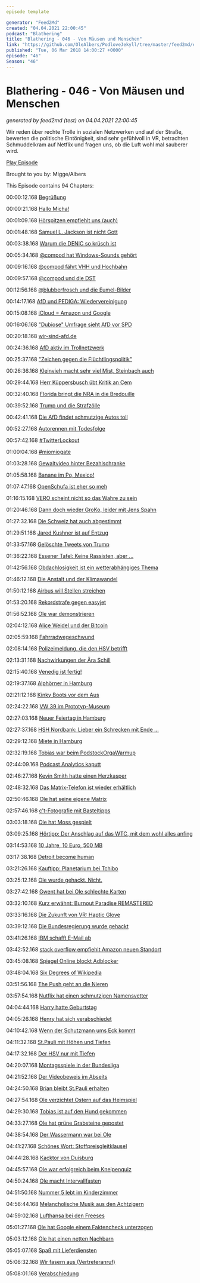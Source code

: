 ```yaml
---
episode template

generator: "Feed2Md"
created: "04.04.2021 22:00:45"
podcast: "Blathering"
title: "Blathering - 046 - Von Mäusen und Menschen"
link: "https://github.com/OleAlbers/PodloveJekyll/tree/master/feed2md/example/export/seasons/3/2018/3/Blathering - 046 - Von Mäusen und Menschen.md"
published: "Tue, 06 Mar 2018 14:00:27 +0000"
episode: "46"
Season: "46"
---
```


# Blathering - 046 - Von Mäusen und Menschen
_generated by feed2md (test) on 04.04.2021 22:00:45_

Wir reden über rechte Trolle in sozialen Netzwerken und auf der Straße, bewerten die politische Eintönigkeit, sind sehr gefühlvoll in VR, betrachten Schmuddelkram auf Netflix und fragen uns, ob die Luft wohl mal sauberer wird.

[Play Episode](https://www.blathering.de/podlove/file/425/s/feed/c/mp3/blathering_046.mp3)

Brought to you by: Migge/Albers

This Episode contains 94 Chapters:


00:00:12.168 [Begrüßung]()

00:00:21.168 [Hallo Micha!](https://twitter.com/MakingTracks)

00:01:09.168 [Hörspitzen empfiehlt uns (auch)](https://www.hoerspitzen.de/2018/01/27/hsp095-maennergrippe/)

00:01:48.168 [Samuel L. Jackson ist nicht Gott](https://www.cbssports.com/golf/news/the-donald-trump-samuel-l-jackson-golf-feud-is-spectacular/)

00:03:38.168 [Warum die DENIC so krüsch ist](http://domain-recht.de/domain-registrierung/denic/dsgvo-denic-modifiziert-die-whois-abfrage-66239.html)

00:05:34.168 [@compod hat Windows-Sounds gehört](https://www.vb-audio.com/Voicemeeter/index.htm)

00:09:16.168 [@compod fährt VHH und Hochbahn](https://vhhbus.de/startseite/)

00:09:57.168 [@compod und die DST](https://de.wikipedia.org/wiki/Sommerzeit#Gemeinsame_europ%C3%A4ische_Sommerzeit)

00:12:56.168 [@blubberfrosch und die Eumel-Bilder](https://twitter.com/blubberfrosch)

00:14:17.168 [AfD und PEDIGA: Wiedervereinigung](http://www.zeit.de/politik/deutschland/2018-03/alternative-fuer-deutschland-pegida-kooperationsverbot-gekippt)

00:15:08.168 [iCloud = Amazon und Google](https://www.golem.de/news/cloud-computing-aws-und-google-hosten-die-icloud-bestaetigt-apple-1802-133003.html)

00:16:06.168 ["Dubiose" Umfrage sieht AfD vor SPD](https://www.wahlrecht.de/umfragen/)

00:20:18.168 [wir-sind-afd.de](https://wir-sind-afd.de/)

00:24:36.168 [AfD aktiv im Trollnetzwerk](https://faktenfinder.tagesschau.de/inland/manipulation-wahlkampf-103.html)

00:25:37.168 ["Zeichen gegen die Flüchtlingspolitik"](https://www.presseportal.de/blaulicht/pm/110971/3871220)

00:26:36.168 [Kleinvieh macht sehr viel Mist, Steinbach auch](http://faktenfinder.tagesschau.de/inland/hasskommentare-analyse-101.html)

00:29:44.168 [Herr Küppersbusch übt Kritik an Cem](https://www.taz.de/Die-Woche/!5484529/)

00:32:40.168 [Florida bringt die NRA in die Bredouille](https://www.theatlantic.com/amp/article/553937/)

00:39:52.168 [Trump und die Strafzölle](http://www.faz.net/aktuell/wirtschaft/eu-bereitet-vergeltung-fuer-us-strafzoelle-vor-15476153.html)

00:42:41.168 [Die AfD findet schmutzige Autos toll](https://www.tagesspiegel.de/politik/urteil-des-bundesverwaltungsgerichts-staedte-koennen-fahrverbote-fuer-dieselautos-verhaengen/21007378.html)

00:52:27.168 [Autorennen mit Todesfolge](http://www.sueddeutsche.de/panorama/illegales-autorennen-bgh-hebt-mordurteil-gegen-raser-auf-1.3849834)

00:57:42.168 [#TwitterLockout](https://www.heise.de/newsticker/meldung/Social-Bots-Twitter-sperrt-mehrere-Tausend-verdaechtige-Accounts-Trump-Anhaenger-veraergert-3975758.html)

01:00:04.168 [#miomiogate](https://twitter.com/mathieuvonrohr/status/967367542003195904)

01:03:28.168 [Gewaltvideo hinter Bezahlschranke](http://www.bildblog.de/96900/ausserdem-dazu-das-video-der-schrecklichen-tat/)

01:05:58.168 [Banane im Po, Mexico!](https://twitter.com/stammtischphilo/status/967150645391380482)

01:07:47.168 [OpenSchufa ist eher so meh](https://www.heise.de/tp/features/OpenSchufa-will-Bonitaetsauskunft-Algorithmus-herausfinden-3975166.html)

01:16:15.168 [VERO scheint nicht so das Wahre zu sein](https://t3n.de/news/vero-steckt-hype-app-964913/)

01:20:46.168 [Dann doch wieder GroKo, leider mit Jens Spahn](https://www.youtube.com/watch?v=Q9LhqE6IQFw)

01:27:32.168 [Die Schweiz hat auch abgestimmt](https://www.nzz.ch/schweiz/no-billag-initative-alle-ergebnisse-im-liveblog-ld.1358585)

01:29:51.168 [Jared Kushner ist auf Entzug](https://de.wikipedia.org/wiki/Jared_Kushner)

01:33:57.168 [Gelöschte Tweets von Trump](http://www.ttweets.com/Trump_Tweets/prod/TrumpTweets.php?feature_tweet=32307)

01:36:22.168 [Essener Tafel: Keine Rassisten, aber …](http://wochendaemmerung.de/133-china-ist-komisch-und-der-typ-von-der-essener-tafel-ein-rassist-%c2%af_%e3%83%84_-%c2%af/)

01:42:56.168 [Obdachlosigkeit ist ein wetterabhängiges Thema](http://www.zeit.de/gesellschaft/zeitgeschehen/2018-03/finnland-soziale-gerechtigkeit-grundwohnen-juha-kaakinen-interview)

01:46:12.168 [Die Anstalt und der Klimawandel](https://www.klimafakten.de/meldung/kosmos-komik-die-anstalt-bringt-die-erderhitzung-auf-die-kabarett-buehne)

01:50:12.168 [Airbus will Stellen streichen](http://www.faz.net/aktuell/wirtschaft/unternehmen/airbus-will-angeblich-3600-stellen-streichen-oder-verlegen-15476273.html)

01:53:20.168 [Rekordstrafe gegen easyjet](https://www.ndr.de/nachrichten/hamburg/Saftige-Strafe-fuer-Spaetstarter-am-Flughafen,flughafen1444.html)

01:56:52.168 [Ole war demonstrieren](https://exif-recherche.org/?p=2408)

02:04:12.168 [Alice Weidel und der Bitcoin](https://t3n.de/news/alice-weidel-bitcoin-rechte-954421/)

02:05:59.168 [Fahrradwegeschwund](https://hamburgize.blogspot.de/2018/02/hamburg-weniger-radwege-in-der.html)

02:08:14.168 [Polizeimeldung, die den HSV betrifft](https://www.presseportal.de/blaulicht/pm/6337/3874066)

02:13:31.168 [Nachwirkungen der Ära Schill](http://www.taz.de/!5487396/)

02:15:40.168 [Venedig ist fertig!](https://www.miniatur-wunderland.de/)

02:19:37.168 [Alphörner in Hamburg](https://www.youtube.com/watch?v=lfuph2NtVY0)

02:21:12.168 [Kinky Boots vor dem Aus](https://www.stage-entertainment.de/musicals-shows/kinky-boots-hamburg.html)

02:24:22.168 [VW 39 im Prototyp-Museum](http://www.kloenschnack.de/hamburg-umland/vw-39-ur-kaefer-im-automuseum-prototyp/)

02:27:03.168 [Neuer Feiertag in Hamburg](https://www.ndr.de/nachrichten/hamburg/Hamburg-hat-einen-neuen-Feiertag,feiertag232.html)

02:27:37.168 [HSH Nordbank: Lieber ein Schrecken mit Ende …](https://www.heise.de/tp/features/Die-HSH-und-der-Hedgefonds-Cerberus-3984869.html?seite=all)

02:29:12.168 [Miete in Hamburg](https://www.abendblatt.de/hamburg/article213596139/Fast-jeder-zweite-Hamburger-zahlt-Haelfte-des-Einkommens-fuer-Miete.html)

02:32:19.168 [Tobias war beim PodstockOrgaWarmup](https://podcast.podstock.de/2018/03/03/podstock-2018-ps010-orga-warm-up/)

02:44:09.168 [Podcast Analytics kaputt](https://plus.google.com/+OleAlbers/posts/cwxY7PYLQtP)

02:46:27.168 [Kevin Smith hatte einen Herzkasper](https://twitter.com/ThatKevinSmith/status/968038297200091136)

02:48:32.168 [Das Matrix-Telefon ist wieder erhältlich](https://www.theguardian.com/technology/2018/feb/26/nokia-brings-8110-matrix-banana-phone)

02:50:46.168 [Ole hat seine eigene Matrix](https://twitter.com/stammtischphilo/status/967151911756554241)

02:57:46.168 [c't-Fotografie mit Basteltipps](https://www.heise.de/foto/meldung/c-t-Fotografie-Kamerazubehoer-Marke-Eigenbau-3973450.html)

03:03:18.168 [Ole hat Moss gespielt](https://www.playstation.com/de-de/games/moss-ps4/)

03:09:25.168 [Hörtipp: Der Anschlag auf das WTC, mit dem wohl alles anfing](https://www.deutschlandfunknova.de/beitrag/erster-anschlag-auf-world-trade-center)

03:14:53.168 [10 Jahre, 10 Euro, 500 MB](https://www.golem.de/news/deutsche-telekom-tarif-fuer-iot-einsteiger-betraegt-10-euro-fuer-10-jahre-1802-133056.html)

03:17:38.168 [Detroit become human](https://www.playstation.com/de-de/games/detroit-ps4/)

03:21:26.168 [Kauftipp: Planetarium bei Tchibo](https://www.tchibo.de/planetarium-p400113447.html)

03:25:12.168 [Ole wurde gehackt. Nicht.](https://haveibeenpwned.com/)

03:27:42.168 [Gwent hat bei Ole schlechte Karten](https://www.youtube.com/watch?v=sKqy04OmOGo)

03:32:10.168 [Kurz erwähnt: Burnout Paradise REMASTERED](https://www.ea.com/de-de/games/burnout/burnout-paradise-remastered)

03:33:16.168 [Die Zukunft von VR: Haptic Glove](https://www.youtube.com/watch?v=OK2y4Z5IkZ0)

03:39:12.168 [Die Bundesregierung wurde gehackt](https://www.tagesschau.de/inland/hackerangriff-regierungsnetz-101.html)

03:41:26.168 [IBM schafft E-Mail ab](https://www.golem.de/news/kollaborationssoftware-ibm-ersetzt-e-mails-durch-slack-1802-132990.html)

03:42:52.168 [stack overflow empfiehlt Amazon neuen Standort](https://stackoverflow.blog/2018/02/28/evaluating-options-amazons-hq2-using-stack-overflow-data/)

03:45:08.168 [Spiegel Online blockt Adblocker](https://www.snip2code.com/Snippet/1311784/Dieser-Code-kann-als-Bookmarklet-gespeic)

03:48:04.168 [Six Degrees of Wikipedia](https://www.sixdegreesofwikipedia.com/)

03:51:56.168 [The Push geht an die Nieren](https://www.netflix.com/de/title/80220000)

03:57:54.168 [Nutflix hat einen schmutzigen Namensvetter](http://www.nutflix.de/)

04:04:44.168 [Harry hatte Geburtstag](https://de.wikipedia.org/wiki/Harry_Belafonte)

04:05:26.168 [Henry hat sich verabschiedet](https://www.fernsehserien.de/m-a-s-h/folgen/3x24-die-letzte-party-henry-82311)

04:10:42.168 [Wenn der Schutzmann ums Eck kommt](https://twitter.com/stammtischphilo/status/966429772246142976)

04:11:32.168 [St.Pauli mit Höhen und Tiefen](https://www.stefangroenveld.de/2018/welcome-to-the-storchenbraterei/)

04:17:32.168 [Der HSV nur mit Tiefen](http://www.faz.net/aktuell/sport/fussball/bundesliga/hsv-nach-0-0-gegen-mainz-05-vor-bundesliga-abstieg-15477587.html)

04:20:07.168 [Montagsspiele in der Bundesliga](https://www.welt.de/newsticker/news1/article154257518/DFL-bestaetigt-fuenf-Bundesliga-Montagsspiele-ab-2017.html)

04:21:52.168 [Der Videobeweis im Abseits](http://www.sportbuzzer.de/artikel/kurioser-videobeweis-in-hamburg-assistent-sieht-klares-abseits-nicht/)

04:24:50.168 [Brian bleibt St.Pauli erhalten](https://www.fcstpauli.com/news/fc-st-pauli-bindet-ersin-zehir-und-zieht-option-bei-brian-koglin/)

04:27:54.168 [Ole verzichtet Ostern auf das Heimspiel](https://twitter.com/fcstpauli/status/969516592857079808)

04:29:30.168 [Tobias ist auf den Hund gekommen](https://twitter.com/tmigge/status/968028582252568576)

04:33:27.168 [Ole hat grüne Grabsteine gepostet](https://plus.google.com/+OleAlbers/posts/dbMBgj7Uuhq)

04:38:54.168 [Der Wassermann war bei Ole](https://www.hamburgwasser.de/privatkunden/startseite/)

04:41:27.168 [Schönes Wort: Stoffpreisgleitklausel](https://de.wikipedia.org/wiki/Preisgleitklausel)

04:44:28.168 [Kacktor von Duisburg](https://www.facebook.com/FOXSportsnl/videos/vb.107237399337695/1722503051144447/?type=2&theater)

04:45:57.168 [Ole war erfolgreich beim Kneipenquiz](http://www.dreiundsiebzig.de/galopper-des-jahres/#galopperdesjahres)

04:50:24.168 [Ole macht Intervallfasten](https://de.wikipedia.org/wiki/Intermittierendes_Fasten)

04:51:50.168 [Nummer 5 lebt im Kinderzimmer](https://de.wikipedia.org/wiki/Nummer_5_lebt!)

04:56:44.168 [Melancholische Musik aus den Achtzigern](https://de.wikipedia.org/wiki/Donnie_Darko)

04:59:02.168 [Lufthansa bei den Freeses](https://www.ndr.de/ndr2/wir_sind_die_freeses/Logotreue,audio381194.html)

05:01:27.168 [Ole hat Google einem Faktencheck unterzogen](https://de.wikipedia.org/wiki/May_Ayim)

05:03:12.168 [Ole hat einen netten Nachbarn](https://twitter.com/stammtischphilo/status/968455820416602113)

05:05:07.168 [Spaß mit Lieferdiensten](https://www.amazon.de/b?node=6723195031)

05:06:32.168 [Wir fasern aus (Vertreteranruf)]()

05:08:01.168 [Verabschiedung]()


